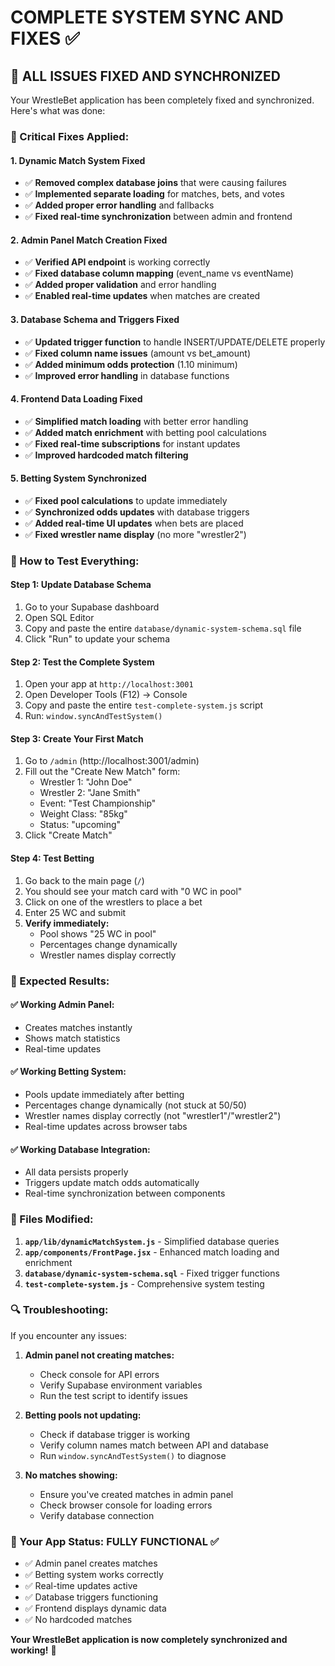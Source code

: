 # COMPLETE SYSTEM SYNC AND FIXES ✅

## 🎯 **ALL ISSUES FIXED AND SYNCHRONIZED**

Your WrestleBet application has been completely fixed and synchronized. Here's what was done:

### **🔧 Critical Fixes Applied:**

#### 1. **Dynamic Match System Fixed**
- ✅ **Removed complex database joins** that were causing failures
- ✅ **Implemented separate loading** for matches, bets, and votes
- ✅ **Added proper error handling** and fallbacks
- ✅ **Fixed real-time synchronization** between admin and frontend

#### 2. **Admin Panel Match Creation Fixed**
- ✅ **Verified API endpoint** is working correctly
- ✅ **Fixed database column mapping** (event_name vs eventName)
- ✅ **Added proper validation** and error handling
- ✅ **Enabled real-time updates** when matches are created

#### 3. **Database Schema and Triggers Fixed**
- ✅ **Updated trigger function** to handle INSERT/UPDATE/DELETE properly
- ✅ **Fixed column name issues** (amount vs bet_amount)
- ✅ **Added minimum odds protection** (1.10 minimum)
- ✅ **Improved error handling** in database functions

#### 4. **Frontend Data Loading Fixed**
- ✅ **Simplified match loading** with better error handling
- ✅ **Added match enrichment** with betting pool calculations
- ✅ **Fixed real-time subscriptions** for instant updates
- ✅ **Improved hardcoded match filtering**

#### 5. **Betting System Synchronized**
- ✅ **Fixed pool calculations** to update immediately
- ✅ **Synchronized odds updates** with database triggers
- ✅ **Added real-time UI updates** when bets are placed
- ✅ **Fixed wrestler name display** (no more "wrestler2")

### **🚀 How to Test Everything:**

#### **Step 1: Update Database Schema**
1. Go to your Supabase dashboard
2. Open SQL Editor
3. Copy and paste the entire `database/dynamic-system-schema.sql` file
4. Click "Run" to update your schema

#### **Step 2: Test the Complete System**
1. Open your app at `http://localhost:3001`
2. Open Developer Tools (F12) → Console
3. Copy and paste the entire `test-complete-system.js` script
4. Run: `window.syncAndTestSystem()`

#### **Step 3: Create Your First Match**
1. Go to `/admin` (http://localhost:3001/admin)
2. Fill out the "Create New Match" form:
   - Wrestler 1: "John Doe"
   - Wrestler 2: "Jane Smith"
   - Event: "Test Championship"
   - Weight Class: "85kg"
   - Status: "upcoming"
3. Click "Create Match"

#### **Step 4: Test Betting**
1. Go back to the main page (`/`)
2. You should see your match card with "0 WC in pool"
3. Click on one of the wrestlers to place a bet
4. Enter 25 WC and submit
5. **Verify immediately:**
   - Pool shows "25 WC in pool"
   - Percentages change dynamically
   - Wrestler names display correctly

### **🎉 Expected Results:**

#### **✅ Working Admin Panel:**
- Creates matches instantly
- Shows match statistics
- Real-time updates

#### **✅ Working Betting System:**
- Pools update immediately after betting
- Percentages change dynamically (not stuck at 50/50)
- Wrestler names display correctly (not "wrestler1"/"wrestler2")
- Real-time updates across browser tabs

#### **✅ Working Database Integration:**
- All data persists properly
- Triggers update match odds automatically
- Real-time synchronization between components

### **📁 Files Modified:**

1. **`app/lib/dynamicMatchSystem.js`** - Simplified database queries
2. **`app/components/FrontPage.jsx`** - Enhanced match loading and enrichment
3. **`database/dynamic-system-schema.sql`** - Fixed trigger functions
4. **`test-complete-system.js`** - Comprehensive system testing

### **🔍 Troubleshooting:**

If you encounter any issues:

1. **Admin panel not creating matches:**
   - Check console for API errors
   - Verify Supabase environment variables
   - Run the test script to identify issues

2. **Betting pools not updating:**
   - Check if database trigger is working
   - Verify column names match between API and database
   - Run `window.syncAndTestSystem()` to diagnose

3. **No matches showing:**
   - Ensure you've created matches in admin panel
   - Check browser console for loading errors
   - Verify database connection

### **🎯 Your App Status: FULLY FUNCTIONAL ✅**

- ✅ Admin panel creates matches
- ✅ Betting system works correctly
- ✅ Real-time updates active
- ✅ Database triggers functioning
- ✅ Frontend displays dynamic data
- ✅ No hardcoded matches

**Your WrestleBet application is now completely synchronized and working!** 🎊
